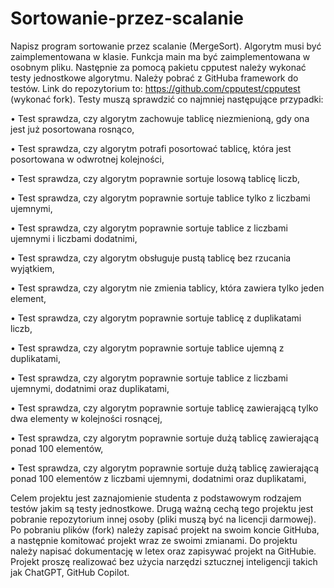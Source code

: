 # Sortowanie-przez-scalanie
Napisz program sortowanie przez scalanie (MergeSort). Algorytm musi być
zaimplementowana w klasie. Funkcja main ma być zaimplementowana w osobnym pliku.
Następnie za pomocą pakietu cpputest należy wykonać testy jednostkowe algorytmu.
Należy pobrać z GitHuba framework do testów. Link do repozytorium to:
https://github.com/cpputest/cpputest (wykonać fork). Testy muszą sprawdzić co najmniej
następujące przypadki:

• Test sprawdza, czy algorytm zachowuje tablicę niezmienioną, gdy ona jest już
posortowana rosnąco,

• Test sprawdza, czy algorytm potrafi posortować tablicę, która jest posortowana w
odwrotnej kolejności,

• Test sprawdza, czy algorytm poprawnie sortuje losową tablicę liczb,

• Test sprawdza, czy algorytm poprawnie sortuje tablice tylko z liczbami ujemnymi,

• Test sprawdza, czy algorytm poprawnie sortuje tablice z liczbami ujemnymi i liczbami
dodatnimi,

• Test sprawdza, czy algorytm obsługuje pustą tablicę bez rzucania wyjątkiem,

• Test sprawdza, czy algorytm nie zmienia tablicy, która zawiera tylko jeden element,

• Test sprawdza, czy algorytm poprawnie sortuje tablicę z duplikatami liczb,

• Test sprawdza, czy algorytm poprawnie sortuje tablice ujemną z duplikatami,

• Test sprawdza, czy algorytm poprawnie sortuje tablice z liczbami ujemnymi, dodatnimi
oraz duplikatami,

• Test sprawdza, czy algorytm poprawnie sortuje tablicę zawierającą tylko dwa elementy
w kolejności rosnącej,

• Test sprawdza, czy algorytm poprawnie sortuje dużą tablicę zawierającą ponad 100
elementów,

• Test sprawdza, czy algorytm poprawnie sortuje dużą tablicę zawierającą ponad 100
elementów z liczbami ujemnymi, dodatnimi oraz duplikatami,

Celem projektu jest zaznajomienie studenta z podstawowym rodzajem testów jakim są
testy jednostkowe. Drugą ważną cechą tego projektu jest pobranie repozytorium innej osoby
(pliki muszą być na licencji darmowej). Po pobraniu plików (fork) należy zapisać projekt na
swoim koncie GitHuba, a następnie komitować projekt wraz ze swoimi zmianami.
Do projektu należy napisać dokumentację w letex oraz zapisywać projekt na GitHubie.
Projekt proszę realizować bez użycia narzędzi sztucznej inteligencji takich jak ChatGPT, GitHub
Copilot.
